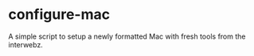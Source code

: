 # configure-mac
A simple script to setup a newly formatted Mac with fresh tools from the interwebz. 
